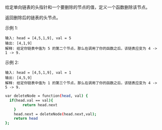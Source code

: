 给定单向链表的头指针和一个要删除的节点的值，定义一个函数删除该节点。

返回删除后的链表的头节点。



示例 1:

```
输入: head = [4,5,1,9], val = 5
输出: [4,1,9]
解释: 给定你链表中值为 5 的第二个节点，那么在调用了你的函数之后，该链表应变为 4 -> 1 -> 9.
```

示例 2:

```
输入: head = [4,5,1,9], val = 1
输出: [4,5,9]
解释: 给定你链表中值为 1 的第三个节点，那么在调用了你的函数之后，该链表应变为 4 -> 5 -> 9.
```

```bash
var deleteNode = function(head, val) {
  if(head.val == val){
        return head.next
    }
    head.next = deleteNode(head.next,val);
    return head
};
```

